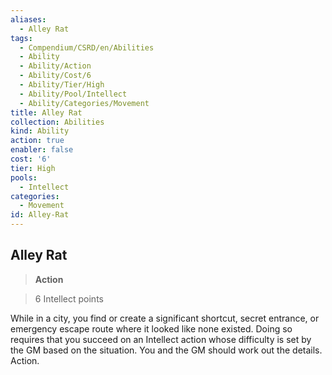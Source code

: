 ```yaml
---
aliases:
  - Alley Rat
tags:
  - Compendium/CSRD/en/Abilities
  - Ability
  - Ability/Action
  - Ability/Cost/6
  - Ability/Tier/High
  - Ability/Pool/Intellect
  - Ability/Categories/Movement
title: Alley Rat
collection: Abilities
kind: Ability
action: true
enabler: false
cost: '6'
tier: High
pools:
  - Intellect
categories:
  - Movement
id: Alley-Rat
---
```

## Alley Rat    
>**Action**    
>6 Intellect points  
    
While in a city, you find or create a significant shortcut, secret entrance, or emergency escape route where it looked like none existed. Doing so requires that you succeed on an Intellect action whose difficulty is set by the GM based on the situation. You and the GM should work out the details. Action.

